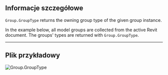 ## Informacje szczegółowe
`Group.GroupType` returns the owning group type of the given group instance.

In the example below, all model groups are collected from the active Revit document. The groups' types are returned with `Group.GroupType`.

___
## Plik przykładowy

![Group.GroupType](./Revit.Elements.Group.GroupType_img.jpg)
